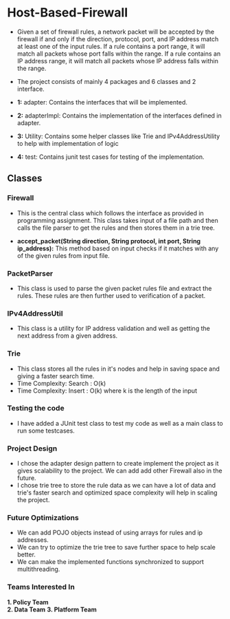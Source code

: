# Host-Based-Firewall

* Given a set of firewall rules, a network packet will be accepted by the firewall if and only if the direction, protocol, port, and IP address match at least one of the input rules. If a rule contains
a port range, it will match all packets whose port falls within the range. If a rule contains an IP
address range, it will match all packets whose IP address falls within the range.

* The project consists of mainly 4 packages and 6 classes and 2 interface.
*	**1:** adapter: Contains the interfaces that will be implemented.

*	**2:** adapterImpl: Contains the implementation of the interfaces defined in adapter.

*	**3:** Utility: Contains some helper classes like Trie and IPv4AddressUtility to help with implementation of logic

*	**4:** test: Contains junit test cases for testing of the implementation.

## Classes

### Firewall
- This is the central class which follows the interface as provided in programming assignment. This class takes input of a file path and then calls the file parser to get the rules and then stores them in a trie tree.

- **accept_packet(String direction, String protocol, int port, String ip_address):** This method based on input checks if it matches with any of the given rules from input file.

### PacketParser
- This class is used to parse the given packet rules file and extract the rules. These rules are then further used to verification of a packet.

### IPv4AddressUtil
- This class is a utility for IP address validation and well as getting the next address from a given address.

### Trie
- This class stores all the rules in it's nodes and help in saving space and giving a faster search time.
- Time Complexity: Search : O(k)
- Time Complexity: Insert : O(k) 
where k is the length of the input

### Testing the code 
- I have added a JUnit test class to test my code as well as a main class to run some testcases.

### Project Design
- I chose the adapter design pattern to create implement the project as it gives scalability to the project. We can add add other Firewall also in the future.
- I chose trie tree to store the rule data as we can have a lot of data and trie's faster search and optimized space complexity will help in scaling the project. 

### Future Optimizations
- We can add POJO objects instead of using arrays for rules and ip addresses. 
- We can try to optimize the trie tree to save further space to help scale better.
- We can make the implemented functions synchronized to support multithreading.

### Teams Interested In  
**1. Policy Team**  
**2. Data Team**
**3. Platform Team**

